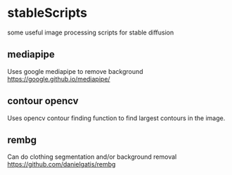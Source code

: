 # stableScripts
some useful image processing scripts for stable diffusion

## mediapipe
Uses google mediapipe to remove background https://google.github.io/mediapipe/

## contour opencv
Uses opencv contour finding function to find largest contours in the image.

## rembg
Can do clothing segmentation and/or background removal https://github.com/danielgatis/rembg
